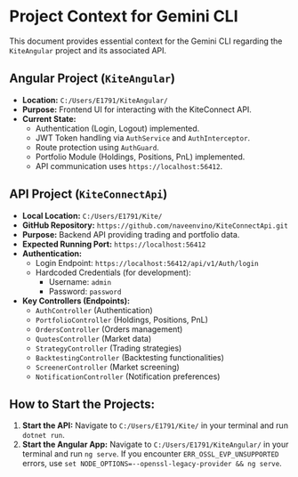 # Project Context for Gemini CLI

This document provides essential context for the Gemini CLI regarding the `KiteAngular` project and its associated API.

## Angular Project (`KiteAngular`)

*   **Location:** `C:/Users/E1791/KiteAngular/`
*   **Purpose:** Frontend UI for interacting with the KiteConnect API.
*   **Current State:**
    *   Authentication (Login, Logout) implemented.
    *   JWT Token handling via `AuthService` and `AuthInterceptor`.
    *   Route protection using `AuthGuard`.
    *   Portfolio Module (Holdings, Positions, PnL) implemented.
    *   API communication uses `https://localhost:56412`.

## API Project (`KiteConnectApi`)

*   **Local Location:** `C:/Users/E1791/Kite/`
*   **GitHub Repository:** `https://github.com/naveenvino/KiteConnectApi.git`
*   **Purpose:** Backend API providing trading and portfolio data.
*   **Expected Running Port:** `https://localhost:56412`
*   **Authentication:**
    *   Login Endpoint: `https://localhost:56412/api/v1/Auth/login`
    *   Hardcoded Credentials (for development):
        *   Username: `admin`
        *   Password: `password`
*   **Key Controllers (Endpoints):**
    *   `AuthController` (Authentication)
    *   `PortfolioController` (Holdings, Positions, PnL)
    *   `OrdersController` (Orders management)
    *   `QuotesController` (Market data)
    *   `StrategyController` (Trading strategies)
    *   `BacktestingController` (Backtesting functionalities)
    *   `ScreenerController` (Market screening)
    *   `NotificationController` (Notification preferences)

## How to Start the Projects:

1.  **Start the API:** Navigate to `C:/Users/E1791/Kite/` in your terminal and run `dotnet run`.
2.  **Start the Angular App:** Navigate to `C:/Users/E1791/KiteAngular/` in your terminal and run `ng serve`. If you encounter `ERR_OSSL_EVP_UNSUPPORTED` errors, use `set NODE_OPTIONS=--openssl-legacy-provider && ng serve`.
